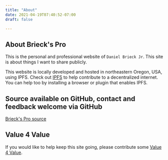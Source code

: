 ```yaml
---
title: "About"
date: 2021-04-19T07:40:52-07:00
draft: false

---
```


## About Brieck's Pro

This is the personal and professional website of `Daniel Brieck Jr`. This site is about things I want to share publicly.

This website is locally developed and hosted in northeastern Oregon, USA, using IPFS. Check out [IPFS](https://ipfs.io/) to help contribute to a decentralized internet. You can help too by installing a browser or plugin that enables IPFS.

## Source available on GitHub, contact and feedback welcome via GitHub

[Brieck's Pro source](https://github.com/djbrieck/brieckspro)

## Value 4 Value

If you would like to help keep this site going, please contribute some [Value 4 Value](/value-for-value).
